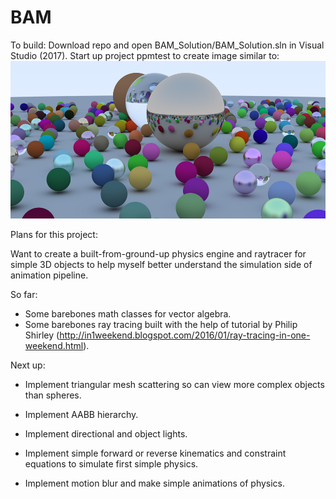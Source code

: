 # BAM

To build: Download repo and open BAM_Solution/BAM_Solution.sln in Visual Studio (2017). Start up project ppmtest to create image similar to:
![alt text](https://raw.githubusercontent.com/doreiss/BAM/master/BAM_Solution/ppmtest/random_scene_4kx2k.png)

Plans for this project: 

Want to create a built-from-ground-up physics engine and raytracer for simple 3D objects to help myself better understand the simulation side of animation pipeline. 

So far:
  - Some barebones math classes for vector algebra. 
  - Some barebones ray tracing built with the help of tutorial by Philip Shirley (http://in1weekend.blogspot.com/2016/01/ray-tracing-in-one-weekend.html). 

Next up: 
  - Implement triangular mesh scattering so can view more complex objects than spheres. 
  - Implement AABB hierarchy.
  - Implement directional and object lights. 
  
  - Implement simple forward or reverse kinematics and constraint equations to simulate first simple physics.
  - Implement motion blur and make simple animations of physics. 
  
